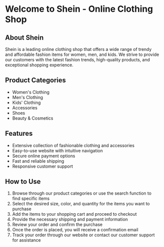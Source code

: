 <!DOCTYPE html>
<html>
<head>
  <meta charset="UTF-8">

</head>
<body>
  <h1>Welcome to Shein - Online Clothing Shop</h1>
  
  <h2>About Shein</h2>
  <p>Shein is a leading online clothing shop that offers a wide range of trendy and affordable fashion items for women, men, and kids. We strive to provide our customers with the latest fashion trends, high-quality products, and exceptional shopping experience.</p>
  
  <h2>Product Categories</h2>
  <ul>
    <li>Women's Clothing</li>
    <li>Men's Clothing</li>
    <li>Kids' Clothing</li>
    <li>Accessories</li>
    <li>Shoes</li>
    <li>Beauty &amp; Cosmetics</li>
  </ul>
  
  <h2>Features</h2>
  <ul>
    <li>Extensive collection of fashionable clothing and accessories</li>
    <li>Easy-to-use website with intuitive navigation</li>
    <li>Secure online payment options</li>
    <li>Fast and reliable shipping</li>
    <li>Responsive customer support</li>
  </ul>
  
  <h2>How to Use</h2>
  <ol>
    <li>Browse through our product categories or use the search function to find specific items</li>
    <li>Select the desired size, color, and quantity for the items you want to purchase</li>
    <li>Add the items to your shopping cart and proceed to checkout</li>
    <li>Provide the necessary shipping and payment information</li>
    <li>Review your order and confirm the purchase</li>
    <li>Once the order is placed, you will receive a confirmation email</li>
    <li>Track your order through our website or contact our customer support for assistance</li>
  </ol>
  
  
</body>
</html>
